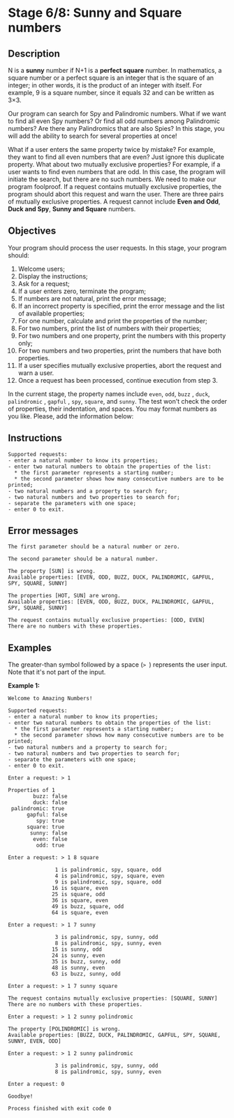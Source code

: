 # Stage 6/8: Sunny and Square numbers

## Description
N is a **sunny** number if N+1 is a **perfect square** number. In mathematics, a square number or a perfect square is an integer that is the square of an integer; in other words, it is the product of an integer with itself. For example, 9 is a square number, since it equals 32 and can be written as 3×3.

Our program can search for Spy and Palindromic numbers. What if we want to find all even Spy numbers? Or find all odd numbers among Palindromic numbers? Are there any Palindromics that are also Spies? In this stage, you will add the ability to search for several properties at once!

What if a user enters the same property twice by mistake? For example, they want to find all even numbers that are even? Just ignore this duplicate property. What about two mutually exclusive properties? For example, if a user wants to find even numbers that are odd. In this case, the program will initiate the search, but there are no such numbers. We need to make our program foolproof. If a request contains mutually exclusive properties, the program should abort this request and warn the user. There are three pairs of mutually exclusive properties. A request cannot include **Even and Odd**, **Duck and Spy**, **Sunny and Square** numbers.

## Objectives
Your program should process the user requests. In this stage, your program should:

1. Welcome users;
2. Display the instructions;
3. Ask for a request;
4. If a user enters zero, terminate the program;
5. If numbers are not natural, print the error message;
6. If an incorrect property is specified, print the error message and the list of available properties;
7. For one number, calculate and print the properties of the number;
8. For two numbers, print the list of numbers with their properties;
9. For two numbers and one property, print the numbers with this property only;
10. For two numbers and two properties, print the numbers that have both properties.
11. If a user specifies mutually exclusive properties, abort the request and warn a user.
12. Once a request has been processed, continue execution from step 3.

In the current stage, the property names include `even`, `odd`, `buzz` , `duck`, `palindromic` , `gapful` , `spy`, `square`, and `sunny`. The test won't check the order of properties, their indentation, and spaces. You may format numbers as you like. Please, add the information below:

## Instructions
```text
Supported requests:
- enter a natural number to know its properties; 
- enter two natural numbers to obtain the properties of the list:
  * the first parameter represents a starting number;
  * the second parameter shows how many consecutive numbers are to be printed;
- two natural numbers and a property to search for;
- two natural numbers and two properties to search for;
- separate the parameters with one space;
- enter 0 to exit.
```

## Error messages
```text
The first parameter should be a natural number or zero.
```
```text
The second parameter should be a natural number.
```
```text
The property [SUN] is wrong.
Available properties: [EVEN, ODD, BUZZ, DUCK, PALINDROMIC, GAPFUL, SPY, SQUARE, SUNNY]
```
```text
The properties [HOT, SUN] are wrong.
Available properties: [EVEN, ODD, BUZZ, DUCK, PALINDROMIC, GAPFUL, SPY, SQUARE, SUNNY]
```
```text
The request contains mutually exclusive properties: [ODD, EVEN]
There are no numbers with these properties.
```
## Examples
The greater-than symbol followed by a space (`> `) represents the user input. Note that it's not part of the input.

**Example 1:**
```text
Welcome to Amazing Numbers!

Supported requests:
- enter a natural number to know its properties; 
- enter two natural numbers to obtain the properties of the list:
  * the first parameter represents a starting number;
  * the second parameter shows how many consecutive numbers are to be printed;
- two natural numbers and a property to search for;
- two natural numbers and two properties to search for;
- separate the parameters with one space;
- enter 0 to exit.

Enter a request: > 1

Properties of 1
        buzz: false
        duck: false
 palindromic: true
      gapful: false
         spy: true
      square: true
       sunny: false
        even: false
         odd: true

Enter a request: > 1 8 square

               1 is palindromic, spy, square, odd
               4 is palindromic, spy, square, even
               9 is palindromic, spy, square, odd
              16 is square, even
              25 is square, odd
              36 is square, even
              49 is buzz, square, odd
              64 is square, even

Enter a request: > 1 7 sunny

               3 is palindromic, spy, sunny, odd
               8 is palindromic, spy, sunny, even
              15 is sunny, odd
              24 is sunny, even
              35 is buzz, sunny, odd
              48 is sunny, even
              63 is buzz, sunny, odd

Enter a request: > 1 7 sunny square

The request contains mutually exclusive properties: [SQUARE, SUNNY]
There are no numbers with these properties.

Enter a request: > 1 2 sunny polindromic

The property [POLINDROMIC] is wrong.
Available properties: [BUZZ, DUCK, PALINDROMIC, GAPFUL, SPY, SQUARE, SUNNY, EVEN, ODD]

Enter a request: > 1 2 sunny palindromic

               3 is palindromic, spy, sunny, odd
               8 is palindromic, spy, sunny, even

Enter a request: 0

Goodbye!

Process finished with exit code 0
```